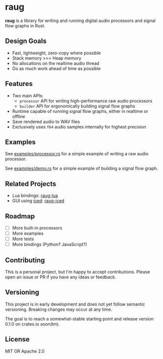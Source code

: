 # raug

**raug** is a library for writing and running digital audio processors and signal flow graphs in Rust.

## Design Goals

- Fast, lightweight, zero-copy where possible
- Stack memory >>> Heap memory
- No allocations on the realtime audio thread
- Do as much work ahead of time as possible

## Features

- Two main APIs:
  - `processor` API for writing high-performance raw audio processors
  - `builder` API for ergonomically building signal flow graphs
- Runtime capable of running signal flow graphs, either in realtime or offline
- Save rendered audio to WAV files
- Exclusively uses `f64` audio samples internally for highest precision

## Examples

See [examples/processor.rs](https://github.com/clstatham/raug/blob/master/examples/processor.rs) for a simple example of writing a raw audio processor.

See [examples/demo.rs](https://github.com/clstatham/raug/blob/master/examples/demo.rs) for a simple example of building a signal flow graph.

## Related Projects

- Lua bindings: [raug-lua](https://github.com/clstatham/raug-lua)
- GUI using [iced](https://github.com/iced-rs/iced): [raug-iced](https://github.com/clstatham/raug-iced)

## Roadmap

- [ ] More built-in processors
- [ ] More examples
- [ ] More tests
- [ ] More bindings (Python? JavaScript?)

## Contributing

This is a personal project, but I'm happy to accept contributions. Please open an issue or PR if you have any ideas or feedback.

## Versioning

This project is in early development and does not yet follow semantic versioning. Breaking changes may occur at any time.

The goal is to reach a somewhat-stable starting point and release version 0.1.0 on crates.io soon(tm).

## License

MIT OR Apache 2.0
